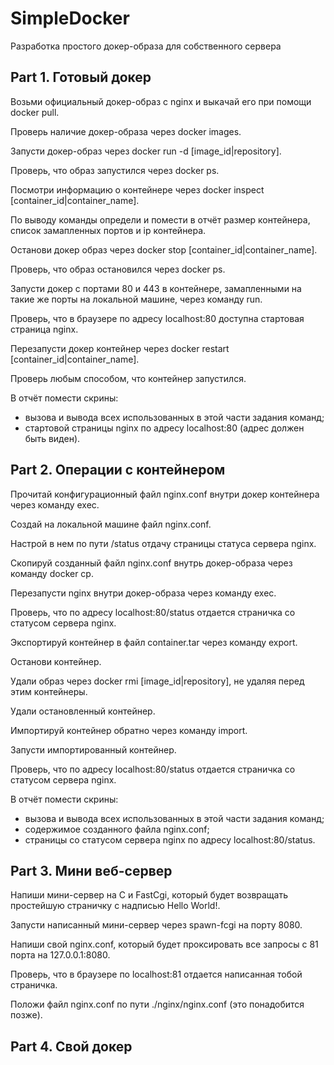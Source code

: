 # SimpleDocker
Разработка простого докер-образа для собственного сервера

## Part 1. Готовый докер

Возьми официальный докер-образ с nginx и выкачай его при помощи docker pull.

Проверь наличие докер-образа через docker images.

Запусти докер-образ через docker run -d [image_id|repository].

Проверь, что образ запустился через docker ps.

Посмотри информацию о контейнере через docker inspect [container_id|container_name].

По выводу команды определи и помести в отчёт размер контейнера, список замапленных портов и ip контейнера.

Останови докер образ через docker stop [container_id|container_name].

Проверь, что образ остановился через docker ps.

Запусти докер с портами 80 и 443 в контейнере, замапленными на такие же порты на локальной машине, через команду run.

Проверь, что в браузере по адресу localhost:80 доступна стартовая страница nginx.

Перезапусти докер контейнер через docker restart [container_id|container_name].

Проверь любым способом, что контейнер запустился.

В отчёт помести скрины:

- вызова и вывода всех использованных в этой части задания команд;
- стартовой страницы nginx по адресу localhost:80 (адрес должен быть виден).

## Part 2. Операции с контейнером

Прочитай конфигурационный файл nginx.conf внутри докер контейнера через команду exec.

Создай на локальной машине файл nginx.conf.

Настрой в нем по пути /status отдачу страницы статуса сервера nginx.

Скопируй созданный файл nginx.conf внутрь докер-образа через команду docker cp.

Перезапусти nginx внутри докер-образа через команду exec.

Проверь, что по адресу localhost:80/status отдается страничка со статусом сервера nginx.

Экспортируй контейнер в файл container.tar через команду export.

Останови контейнер.

Удали образ через docker rmi [image_id|repository], не удаляя перед этим контейнеры.

Удали остановленный контейнер.

Импортируй контейнер обратно через команду import.

Запусти импортированный контейнер.

Проверь, что по адресу localhost:80/status отдается страничка со статусом сервера nginx.

В отчёт помести скрины:

- вызова и вывода всех использованных в этой части задания команд;
- содержимое созданного файла nginx.conf;
- страницы со статусом сервера nginx по адресу localhost:80/status.

## Part 3. Мини веб-сервер

Напиши мини-сервер на C и FastCgi, который будет возвращать простейшую страничку с надписью Hello World!.

Запусти написанный мини-сервер через spawn-fcgi на порту 8080.

Напиши свой nginx.conf, который будет проксировать все запросы с 81 порта на 127.0.0.1:8080.

Проверь, что в браузере по localhost:81 отдается написанная тобой страничка.

Положи файл nginx.conf по пути ./nginx/nginx.conf (это понадобится позже).

## Part 4. Свой докер
